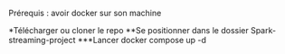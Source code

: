 Prérequis : avoir docker sur son machine

*Télécharger ou cloner le repo
**Se positionner dans le dossier Spark-streaming-project
***Lancer docker compose up -d

